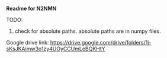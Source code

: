 **Readme for N2NMN**

TODO:
1. check for absolute paths. absolute paths are in numpy files.

Google drive link: https://drive.google.com/drive/folders/1j-sKsJKAimw3o1zy4UOyCCUmLeBQKHtY
